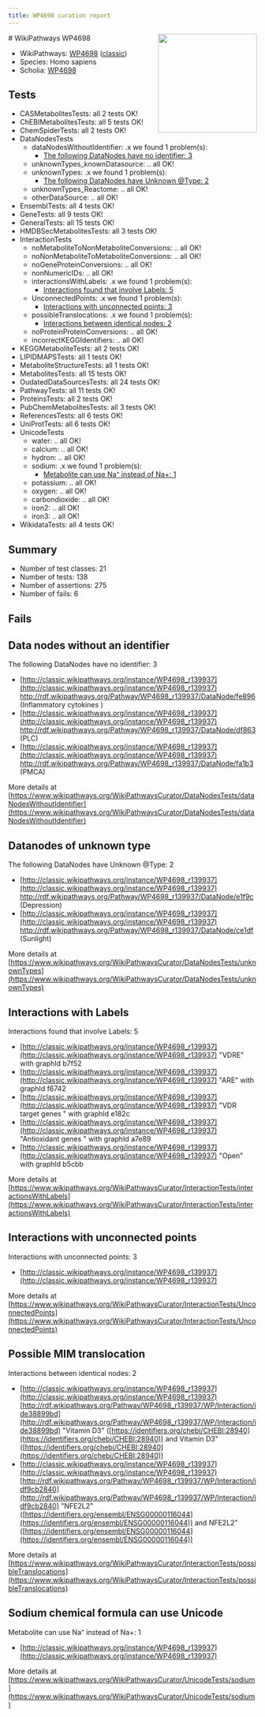 ```yaml
---
title: WP4698 curation report
---
```


<img style="float: right; width: 200px" src="https://upload.wikimedia.org/wikipedia/commons/thumb/8/83/Wplogo_with_text_500.png/640px-Wplogo_with_text_500.png" />
# WikiPathways WP4698

* WikiPathways: [WP4698](https://wikipathways.org/pathways/WP4698) ([classic](https://classic.wikipathways.org/instance/WP4698))
* Species: Homo sapiens
* Scholia: [WP4698](https://scholia.toolforge.org/wikipathways/WP4698)
## Tests
* CASMetabolitesTests: all 2 tests OK!
* ChEBIMetabolitesTests: all 5 tests OK!
* ChemSpiderTests: all 2 tests OK!
* DataNodesTests
    * dataNodesWithoutIdentifier: .x we found 1 problem(s):
        * [The following DataNodes have no identifier: 3](#d2d32fa2)
    * unknownTypes_knownDatasource: .. all OK!
    * unknownTypes: .x we found 1 problem(s):
        * [The following DataNodes have Unknown @Type: 2](#839973e0)
    * unknownTypes_Reactome: .. all OK!
    * otherDataSource: .. all OK!
* EnsemblTests: all 4 tests OK!
* GeneTests: all 9 tests OK!
* GeneralTests: all 15 tests OK!
* HMDBSecMetabolitesTests: all 3 tests OK!
* InteractionTests
    * noMetaboliteToNonMetaboliteConversions: .. all OK!
    * noNonMetaboliteToMetaboliteConversions: .. all OK!
    * noGeneProteinConversions: .. all OK!
    * nonNumericIDs: .. all OK!
    * interactionsWithLabels: .x we found 1 problem(s):
        * [Interactions found that involve Labels: 5](#630d267c)
    * UnconnectedPoints: .x we found 1 problem(s):
        * [Interactions with unconnected points: 3](#35a61adb)
    * possibleTranslocations: .x we found 1 problem(s):
        * [Interactions between identical nodes: 2](#1c118207)
    * noProteinProteinConversions: .. all OK!
    * incorrectKEGGIdentifiers: .. all OK!
* KEGGMetaboliteTests: all 2 tests OK!
* LIPIDMAPSTests: all 1 tests OK!
* MetaboliteStructureTests: all 1 tests OK!
* MetabolitesTests: all 15 tests OK!
* OudatedDataSourcesTests: all 24 tests OK!
* PathwayTests: all 11 tests OK!
* ProteinsTests: all 2 tests OK!
* PubChemMetabolitesTests: all 3 tests OK!
* ReferencesTests: all 6 tests OK!
* UniProtTests: all 6 tests OK!
* UnicodeTests
    * water: .. all OK!
    * calcium: .. all OK!
    * hydron: .. all OK!
    * sodium: .x we found 1 problem(s):
        * [Metabolite can use Na⁺ instead of Na+: 1](#2cc83479)
    * potassium: .. all OK!
    * oxygen: .. all OK!
    * carbondioxide: .. all OK!
    * iron2: .. all OK!
    * iron3: .. all OK!
* WikidataTests: all 4 tests OK!


## Summary

* Number of test classes: 21
* Number of tests: 138
* Number of assertions: 275
* Number of fails: 6

## Fails

<a name="d2d32fa2" />

## Data nodes without an identifier

The following DataNodes have no identifier: 3

* [http://classic.wikipathways.org/instance/WP4698_r139937](http://classic.wikipathways.org/instance/WP4698_r139937) http://rdf.wikipathways.org/Pathway/WP4698_r139937/DataNode/fe896 (Inflammatory cytokines
)
* [http://classic.wikipathways.org/instance/WP4698_r139937](http://classic.wikipathways.org/instance/WP4698_r139937) http://rdf.wikipathways.org/Pathway/WP4698_r139937/DataNode/df863 (PLC)
* [http://classic.wikipathways.org/instance/WP4698_r139937](http://classic.wikipathways.org/instance/WP4698_r139937) http://rdf.wikipathways.org/Pathway/WP4698_r139937/DataNode/fa1b3 (PMCA)


More details at [https://www.wikipathways.org/WikiPathwaysCurator/DataNodesTests/dataNodesWithoutIdentifier](https://www.wikipathways.org/WikiPathwaysCurator/DataNodesTests/dataNodesWithoutIdentifier)

<a name="839973e0" />

## Datanodes of unknown type

The following DataNodes have Unknown @Type: 2

* [http://classic.wikipathways.org/instance/WP4698_r139937](http://classic.wikipathways.org/instance/WP4698_r139937) http://rdf.wikipathways.org/Pathway/WP4698_r139937/DataNode/e1f9c (Depression)
* [http://classic.wikipathways.org/instance/WP4698_r139937](http://classic.wikipathways.org/instance/WP4698_r139937) http://rdf.wikipathways.org/Pathway/WP4698_r139937/DataNode/ce1df (Sunlight)


More details at [https://www.wikipathways.org/WikiPathwaysCurator/DataNodesTests/unknownTypes](https://www.wikipathways.org/WikiPathwaysCurator/DataNodesTests/unknownTypes)

<a name="630d267c" />

## Interactions with Labels

Interactions found that involve Labels: 5

* [http://classic.wikipathways.org/instance/WP4698_r139937](http://classic.wikipathways.org/instance/WP4698_r139937) "VDRE" with graphId b7f52
* [http://classic.wikipathways.org/instance/WP4698_r139937](http://classic.wikipathways.org/instance/WP4698_r139937) "ARE" with graphId f6742
* [http://classic.wikipathways.org/instance/WP4698_r139937](http://classic.wikipathways.org/instance/WP4698_r139937) "VDR target genes
" with graphId e182c
* [http://classic.wikipathways.org/instance/WP4698_r139937](http://classic.wikipathways.org/instance/WP4698_r139937) "Antioxidant genes
" with graphId a7e89
* [http://classic.wikipathways.org/instance/WP4698_r139937](http://classic.wikipathways.org/instance/WP4698_r139937) "Open" with graphId b5cbb


More details at [https://www.wikipathways.org/WikiPathwaysCurator/InteractionTests/interactionsWithLabels](https://www.wikipathways.org/WikiPathwaysCurator/InteractionTests/interactionsWithLabels)

<a name="35a61adb" />

## Interactions with unconnected points

Interactions with unconnected points: 3

* [http://classic.wikipathways.org/instance/WP4698_r139937](http://classic.wikipathways.org/instance/WP4698_r139937)


More details at [https://www.wikipathways.org/WikiPathwaysCurator/InteractionTests/UnconnectedPoints](https://www.wikipathways.org/WikiPathwaysCurator/InteractionTests/UnconnectedPoints)

<a name="1c118207" />

## Possible MIM translocation

Interactions between identical nodes: 2

* [http://classic.wikipathways.org/instance/WP4698_r139937](http://classic.wikipathways.org/instance/WP4698_r139937) [http://rdf.wikipathways.org/Pathway/WP4698_r139937/WP/Interaction/ide38899bd](http://rdf.wikipathways.org/Pathway/WP4698_r139937/WP/Interaction/ide38899bd) "Vitamin D3" ([https://identifiers.org/chebi/CHEBI:28940](https://identifiers.org/chebi/CHEBI:28940)) and 
Vitamin D3" ([https://identifiers.org/chebi/CHEBI:28940](https://identifiers.org/chebi/CHEBI:28940))
* [http://classic.wikipathways.org/instance/WP4698_r139937](http://classic.wikipathways.org/instance/WP4698_r139937) [http://rdf.wikipathways.org/Pathway/WP4698_r139937/WP/Interaction/idf9cb2840](http://rdf.wikipathways.org/Pathway/WP4698_r139937/WP/Interaction/idf9cb2840) "NFE2L2" ([https://identifiers.org/ensembl/ENSG00000116044](https://identifiers.org/ensembl/ENSG00000116044)) and 
NFE2L2" ([https://identifiers.org/ensembl/ENSG00000116044](https://identifiers.org/ensembl/ENSG00000116044))


More details at [https://www.wikipathways.org/WikiPathwaysCurator/InteractionTests/possibleTranslocations](https://www.wikipathways.org/WikiPathwaysCurator/InteractionTests/possibleTranslocations)

<a name="2cc83479" />

## Sodium chemical formula can use Unicode

Metabolite can use Na⁺ instead of Na+: 1

* [http://classic.wikipathways.org/instance/WP4698_r139937](http://classic.wikipathways.org/instance/WP4698_r139937)


More details at [https://www.wikipathways.org/WikiPathwaysCurator/UnicodeTests/sodium](https://www.wikipathways.org/WikiPathwaysCurator/UnicodeTests/sodium)


